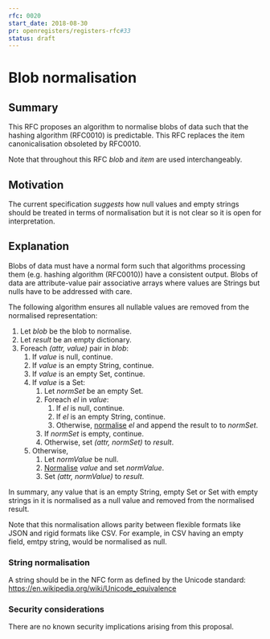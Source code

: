 ```yaml
---
rfc: 0020
start_date: 2018-08-30
pr: openregisters/registers-rfc#33
status: draft
---
```


# Blob normalisation

## Summary

This RFC proposes an algorithm to normalise blobs of data such that the
hashing algorithm (RFC0010) is predictable. This RFC replaces the item
canonicalisation obsoleted by RFC0010.

Note that throughout this RFC _blob_ and _item_ are used interchangeably.


## Motivation

The current specification _suggests_ how null values and empty strings should
be treated in terms of normalisation but it is not clear so it is open for
interpretation.

## Explanation

Blobs of data must have a normal form such that algorithms processing them
(e.g. hashing algorithm (RFC0010)) have a consistent output. Blobs of data are
attribute-value pair associative arrays where values are Strings but nulls
have to be addressed with care.

The following algorithm ensures all nullable values are removed from the
normalised representation:

1. Let _blob_ be the blob to normalise.
2. Let _result_ be an empty dictionary.
3. Foreach _(attr, value)_ pair in _blob_:
   1. If _value_ is null, continue.
   2. If _value_ is an empty String, continue.
   3. If _value_ is an empty Set, continue.
   4. If _value_ is a Set:
      1. Let _normSet_ be an empty Set.
      2. Foreach _el_ in _value_:
         1. If _el_ is null, continue.
         2. If _el_ is an empty String, continue.
         3. Otherwise, [normalise](#string-normalisation) _el_ and append the
            result to to _normSet_.
      3. If _normSet_ is empty, continue.
      4. Otherwise, set _(attr, normSet)_ to _result_.
   5. Otherwise,
      1. Let _normValue_ be null.
      2. [Normalise](#string-normalisation) _value_ and set _normValue_.
      3. Set _(attr, normValue)_ to _result_.


In summary, any value that is an empty String, empty Set or Set with
empty strings in it is normalised as a null value and removed from the
normalised result.

Note that this normalisation allows parity between flexible formats like JSON
and rigid formats like CSV. For example, in CSV having an empty field, emtpy
string, would be normalised as null.

### String normalisation

A string should be in the NFC form as defined by the Unicode standard:
https://en.wikipedia.org/wiki/Unicode_equivalence


### Security considerations

There are no known security implications arising from this proposal.
